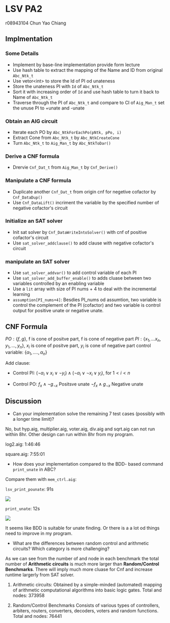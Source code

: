 # LSV PA2 
r08943104 Chun Yao Chiang

## Implmentation
### Some Details
* Implement by base-line implementation provide form lecture
* Use hash table to extract the mapping of the Name and ID from original `Abc_Ntk_t`
* Use vetor\<int\> to store the Id of PI od unateness
* Store the unateness PI with `Id` of `Abc_Ntk_t`
* Sort it with increasing order of `Id` and use hash table to turn it back to Name of `Abc_Ntk_t`
* Traverse through the PI of `Abc_Ntk_t` and compare to CI of `Aig_Man_t` set the unuse PI to +unate and -unate

### Obtain an AIG circuit
* Iterate each PO by `Abc_NtkForEachPo(pNtk, pPo, i)`
* Extract Cone from `Abc_Ntk_t` by `Abc_NtkCreateCone`
* Turn `Abc_Ntk_t` to `Aig_Man_t` by `Abc_NtkToDar()`

### Derive a CNF formula
* Drervie `Cnf_Dat_t` from `Aig_Man_t` by `Cnf_Derive()`

### Manipulate a CNF formula
* Duplicate another `Cnf_Dat_t` from origin cnf for negetive cofactor by `Cnf_DataDup()`
* Use `Cnf_DataLift()` incriment the variable by the specified number of negative cofactor's circuit

### Initialize an SAT solver
* Init sat solver by `Cnf_DataWriteIntoSolver()` with  cnf of positive cofactor's circuit
* Use `sat_solver_addclause()` to add clause with negative cofactor's circuit

### manipulate an SAT solver
* Use `sat_solver_addvar()` to add control variable of each PI
* Use `sat_solver_add_buffer_enable()` to adds cluase between two variables controlled by an enabling variable
* Use a `lit` array with size of PI nums + 4 to deal with the incremental learning
* `assumption[PI_nums+4]`: Besdies PI_nums od assumtion,  two variable is control the complement of the PI (cofactor) and two variable is control output for positive unate or negative unate.

## CNF Formula
$PO:\{f,g\}$, f is cone of positve part, f is cone of negative part
$PI:\{x_1,...x_n,y_1,...,y_n\}$, $x_i$ is cone of positve part, $y_i$ is cone of negative part
$\text{control variable: } \{\alpha_1,....,\alpha_n\}$

Add clause: 
* Control PI:
$(\neg \alpha_i \lor x_i \lor \neg y_i) \land (\neg \alpha_i \lor \neg x_i \lor y_i)$, for $1<i<n$

* Control PO:
$f_x \land \neg g_{\neg x}$ Positsve unate
$\neg f_x \land g_{\neg x}$ Negative unate

## Discussion
- Can your implementation solve the remaining 7 test cases (possibly with a longer time limit)?

No, but hyp.aig, multiplier.aig, voter.aig, div.aig and sqrt.aig can not run within 8hr. Other design can run within 8hr from my program.

log2.aig: 1:46:46

square.aig: 7:55:01 

- How does your implementation compared to the BDD- based command `print_unate` in ABC?

Compare them with `mem_ctrl.aig`:

`lsv_print_pounate`: 91s

![](https://i.imgur.com/O8R5tdA.png)

`print_unate`: 12s

![](https://i.imgur.com/w3nSrSw.png)

It seems like BDD is suitable for unate finding. Or there is a a lot od things need to improve in my program. 

- What are the differences between random control and arithmetic circuits? Which category is more challenging?

As we can see from the number of and node in each benchmark the total number of **Arithmetic circuits** is much more larger than  **Random/Control Benchmarks**. There will imply much more cluase for Cnf and increase runtime largerly from SAT solver.

1. Arithmetic circuits:
Obtained by a simple-minded (automated) mapping of arithmetic computational algorithms into basic logic gates. 
Total and nodes: 373958

2. Random/Control Benchmarks
Consists of various types of controllers, arbiters, routers, converters, decoders, voters and random functions. 
Total and nodes: 76441


